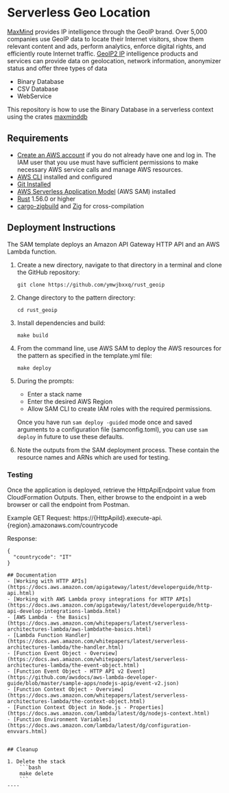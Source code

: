 # Serverless Geo Location

[MaxMind](MaxMind.com) provides IP intelligence through the GeoIP brand. Over 5,000 companies use GeoIP data to locate their Internet visitors, show them relevant content and ads, perform analytics, enforce digital rights, and efficiently route Internet traffic.
[GeoIP2 IP](https://dev.maxmind.com/geoip?) intelligence products and services can provide data on geolocation, network information, anonymizer status and offer three types of data

- Binary Database
- CSV Database
- WebService

This repository is how to use the Binary Database in a serverless context using the crates [maxminddb](https://crates.io/crates/maxminddb)

## Requirements

* [Create an AWS account](https://portal.aws.amazon.com/gp/aws/developer/registration/index.html) if you do not already have one and log in. The IAM user that you use must have sufficient permissions to make necessary AWS service calls and manage AWS resources.
* [AWS CLI](https://docs.aws.amazon.com/cli/latest/userguide/install-cliv2.html) installed and configured
* [Git Installed](https://git-scm.com/book/en/v2/Getting-Started-Installing-Git)
* [AWS Serverless Application Model](https://docs.aws.amazon.com/serverless-application-model/latest/developerguide/serverless-sam-cli-install.html) (AWS SAM) installed
* [Rust](https://www.rust-lang.org/) 1.56.0 or higher
* [cargo-zigbuild](https://github.com/messense/cargo-zigbuild) and [Zig](https://ziglang.org/) for cross-compilation

## Deployment Instructions

The SAM template deploys an Amazon API Gateway HTTP API and an AWS Lambda function.

1. Create a new directory, navigate to that directory in a terminal and clone the GitHub repository:
    ``` 
    git clone https://github.com/ymwjbxxq/rust_geoip
    ```
2. Change directory to the pattern directory:
    ```
    cd rust_geoip
    ```
3. Install dependencies and build:
    ```
    make build
    ```
4. From the command line, use AWS SAM to deploy the AWS resources for the pattern as specified in the template.yml file:
    ```
    make deploy
    ```
5. During the prompts:
    * Enter a stack name
    * Enter the desired AWS Region
    * Allow SAM CLI to create IAM roles with the required permissions.

    Once you have run `sam deploy -guided` mode once and saved arguments to a configuration file (samconfig.toml), you can use `sam deploy` in future to use these defaults.

6. Note the outputs from the SAM deployment process. These contain the resource names and ARNs which are used for testing.

### Testing

Once the application is deployed, retrieve the HttpApiEndpoint value from CloudFormation Outputs. Then, either browse to the endpoint in a web browser or call the endpoint from Postman.

Example GET Request: https://{HttpApiId}.execute-api.{region}.amazonaws.com/countrycode

Response:
```
{
  "countrycode": "IT"
}

## Documentation
- [Working with HTTP APIs](https://docs.aws.amazon.com/apigateway/latest/developerguide/http-api.html)
- [Working with AWS Lambda proxy integrations for HTTP APIs](https://docs.aws.amazon.com/apigateway/latest/developerguide/http-api-develop-integrations-lambda.html)
- [AWS Lambda - the Basics](https://docs.aws.amazon.com/whitepapers/latest/serverless-architectures-lambda/aws-lambdathe-basics.html)
- [Lambda Function Handler](https://docs.aws.amazon.com/whitepapers/latest/serverless-architectures-lambda/the-handler.html)
- [Function Event Object - Overview](https://docs.aws.amazon.com/whitepapers/latest/serverless-architectures-lambda/the-event-object.html)
- [Function Event Object - HTTP API v2 Event](https://github.com/awsdocs/aws-lambda-developer-guide/blob/master/sample-apps/nodejs-apig/event-v2.json)
- [Function Context Object - Overview](https://docs.aws.amazon.com/whitepapers/latest/serverless-architectures-lambda/the-context-object.html)
- [Function Context Object in Node.js - Properties](https://docs.aws.amazon.com/lambda/latest/dg/nodejs-context.html)
- [Function Environment Variables](https://docs.aws.amazon.com/lambda/latest/dg/configuration-envvars.html)


## Cleanup
 
1. Delete the stack
    ```bash
    make delete
    ```
----